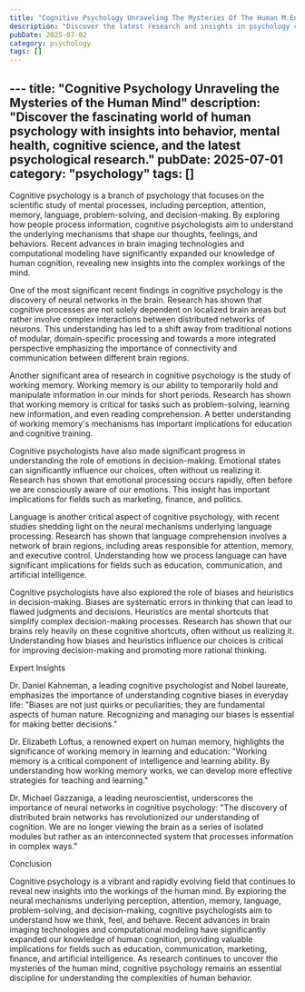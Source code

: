 ```yaml
---
title: "Cognitive Psychology Unraveling The Mysteries Of The Human M.En"
description: "Discover the latest research and insights in psychology category on MindVerse Daily."
pubDate: 2025-07-02
category: psychology
tags: []
---
```


﻿---
title: "Cognitive Psychology Unraveling the Mysteries of the Human Mind"
description: "Discover the fascinating world of human psychology with insights into behavior, mental health, cognitive science, and the latest psychological research."
pubDate: 2025-07-01
category: "psychology"
tags: []
---

Cognitive psychology is a branch of psychology that focuses on the scientific study of mental processes, including perception, attention, memory, language, problem-solving, and decision-making. By exploring how people process information, cognitive psychologists aim to understand the underlying mechanisms that shape our thoughts, feelings, and behaviors. Recent advances in brain imaging technologies and computational modeling have significantly expanded our knowledge of human cognition, revealing new insights into the complex workings of the mind.

One of the most significant recent findings in cognitive psychology is the discovery of neural networks in the brain. Research has shown that cognitive processes are not solely dependent on localized brain areas but rather involve complex interactions between distributed networks of neurons. This understanding has led to a shift away from traditional notions of modular, domain-specific processing and towards a more integrated perspective emphasizing the importance of connectivity and communication between different brain regions.

Another significant area of research in cognitive psychology is the study of working memory. Working memory is our ability to temporarily hold and manipulate information in our minds for short periods. Research has shown that working memory is critical for tasks such as problem-solving, learning new information, and even reading comprehension. A better understanding of working memory's mechanisms has important implications for education and cognitive training.

Cognitive psychologists have also made significant progress in understanding the role of emotions in decision-making. Emotional states can significantly influence our choices, often without us realizing it. Research has shown that emotional processing occurs rapidly, often before we are consciously aware of our emotions. This insight has important implications for fields such as marketing, finance, and politics.

Language is another critical aspect of cognitive psychology, with recent studies shedding light on the neural mechanisms underlying language processing. Research has shown that language comprehension involves a network of brain regions, including areas responsible for attention, memory, and executive control. Understanding how we process language can have significant implications for fields such as education, communication, and artificial intelligence.

Cognitive psychologists have also explored the role of biases and heuristics in decision-making. Biases are systematic errors in thinking that can lead to flawed judgments and decisions. Heuristics are mental shortcuts that simplify complex decision-making processes. Research has shown that our brains rely heavily on these cognitive shortcuts, often without us realizing it. Understanding how biases and heuristics influence our choices is critical for improving decision-making and promoting more rational thinking.

Expert Insights

Dr. Daniel Kahneman, a leading cognitive psychologist and Nobel laureate, emphasizes the importance of understanding cognitive biases in everyday life: "Biases are not just quirks or peculiarities; they are fundamental aspects of human nature. Recognizing and managing our biases is essential for making better decisions."

Dr. Elizabeth Loftus, a renowned expert on human memory, highlights the significance of working memory in learning and education: "Working memory is a critical component of intelligence and learning ability. By understanding how working memory works, we can develop more effective strategies for teaching and learning."

Dr. Michael Gazzaniga, a leading neuroscientist, underscores the importance of neural networks in cognitive psychology: "The discovery of distributed brain networks has revolutionized our understanding of cognition. We are no longer viewing the brain as a series of isolated modules but rather as an interconnected system that processes information in complex ways."

Conclusion

Cognitive psychology is a vibrant and rapidly evolving field that continues to reveal new insights into the workings of the human mind. By exploring the neural mechanisms underlying perception, attention, memory, language, problem-solving, and decision-making, cognitive psychologists aim to understand how we think, feel, and behave. Recent advances in brain imaging technologies and computational modeling have significantly expanded our knowledge of human cognition, providing valuable implications for fields such as education, communication, marketing, finance, and artificial intelligence. As research continues to uncover the mysteries of the human mind, cognitive psychology remains an essential discipline for understanding the complexities of human behavior.
